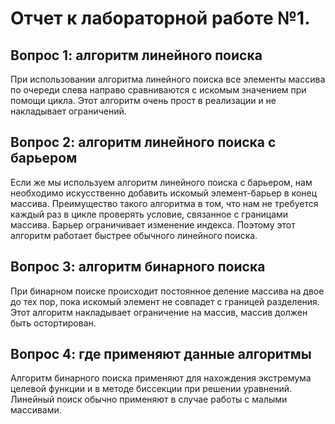 # Отчет к лабораторной работе №1.

## Вопрос 1: алгоритм линейного поиска

При использовании алгоритма линейного поиска все элементы массива по очереди слева направо сравниваются с искомым значением при помощи цикла. Этот алгоритм очень прост в реализации и не накладывает ограничений.  

## Вопрос 2: алгоритм линейного поиска с барьером

Если же мы используем алгоритм линейного поиска с барьером, нам необходимо искусственно добавить искомый элемент-барьер в конец массива. Преимущество такого алгоритма в том, что нам не требуется каждый раз в цикле проверять условие, связанное с границами массива. Барьер ограничивает изменение индекса. Поэтому этот алгоритм работает быстрее обычного линейного поиска. 

## Вопрос 3: алгоритм бинарного поиска

При бинарном поиске происходит постоянное деление массива на двое до тех пор, пока искомый элемент не совпадет с границей разделения. Этот алгоритм накладывает ограничение на массив, массив должен быть остортирован.  

## Вопрос 4: где применяют данные алгоритмы

Алгоритм бинарного поиска применяют для нахождения экстремума целевой функции и в методе биссекции при решении уравнений. Линейный поиск обычно применяют в случае работы с малыми массивами.
